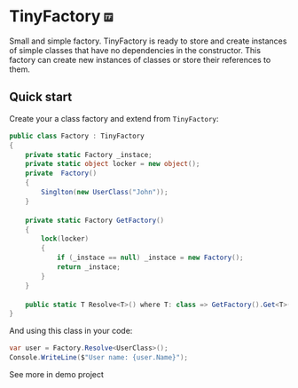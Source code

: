 # TinyFactory ![](./Assets/icon.png)
Small and simple factory. TinyFactory is ready to store and create instances of simple classes that have no dependencies in the constructor.
This factory can create new instances of classes or store their references to them.

## Quick start
Create your a class factory and extend from `TinyFactory`:
```C#
public class Factory : TinyFactory
{
    private static Factory _instace;
    private static object locker = new object();
    private  Factory()
    {
        Singlton(new UserClass("John"));
    }

    private static Factory GetFactory()
    {
        lock(locker)
        {
            if (_instace == null) _instace = new Factory();
            return _instace;
        }
    }

    public static T Resolve<T>() where T: class => GetFactory().Get<T>();
}
```

And using this class in your code:
```C#
var user = Factory.Resolve<UserClass>();
Console.WriteLine($"User name: {user.Name}");
```

See more in demo project
